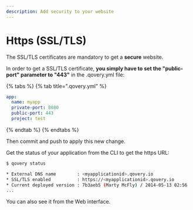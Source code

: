 ```yaml
---
description: Add security to your website
---
```


# Https \(SSL/TLS\)

The SSL/TLS certificates are mandatory to get a **secure** website.

In order to get a SSL/TLS certificate, **you simply have to set the "public-port" parameter to "443"** in the .qovery.yml file:

{% tabs %}
{% tab title=".qovery.yml" %}
```yaml
app:
  name: myapp
  private-port: 8080
  public-port: 443
  project: test
```
{% endtab %}
{% endtabs %}

Then commit and push to apply this new change.

Get the status of your application from the CLI to get the https URL:

```bash
$ qovery status

* External DNS name        : <myapplicationid>.qovery.io
* SSL/TLS enabled          : https://<myapplicationid>.qovery.io
* Current deployed version : 7b3aeb5 (Marty McFly) / 2014-05-13 02:56
...
```

You can also see it from the Web interface.

